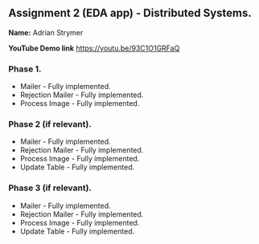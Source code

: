 ## Assignment 2 (EDA app) - Distributed Systems.

__Name:__ Adrian Strymer

__YouTube Demo link__ https://youtu.be/93C1O1GRFaQ


### Phase 1.
+ Mailer - Fully implemented.
+ Rejection Mailer - Fully implemented.
+ Process Image -  Fully implemented. 

### Phase 2 (if relevant).
+ Mailer - Fully implemented.
+ Rejection Mailer - Fully implemented.
+ Process Image - Fully implemented.
+ Update Table -  Fully implemented.

### Phase 3 (if relevant).
+ Mailer - Fully implemented.
+ Rejection Mailer - Fully implemented.
+ Process Image - Fully implemented.
+ Update Table - Fully implemented.
